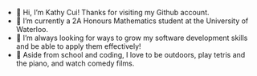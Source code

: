 - 👋 Hi, I’m Kathy Cui! Thanks for visiting my Github account.
- 🌱 I’m currently a 2A Honours Mathematics student at the University of Waterloo.
- 👀 I’m always looking for ways to grow my software development skills and be able to apply them effectively!
- 💞️ Aside from school and coding, I love to be outdoors, play tetris and the piano, and watch comedy films.

<!---
kathycui1/kathycui1 is a ✨ special ✨ repository because its `README.md` (this file) appears on your GitHub profile.
You can click the Preview link to take a look at your changes.
--->
